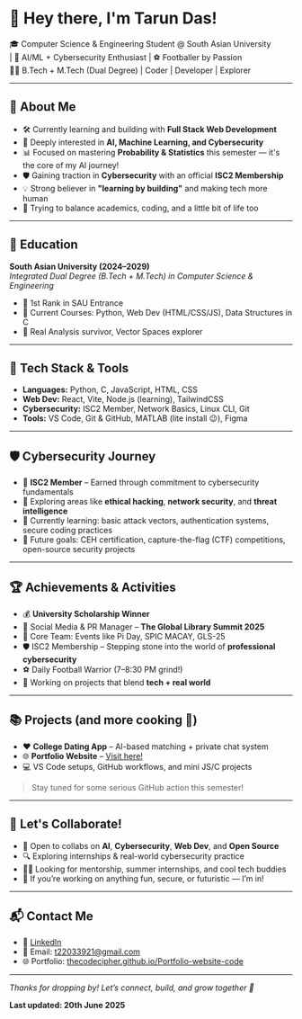  # 👋 Hey there, I'm Tarun Das!

🎓 Computer Science & Engineering Student @ South Asian University  
| 🧠 AI/ML + Cybersecurity Enthusiast | ⚽ Footballer by Passion  
🧑‍💻 B.Tech + M.Tech (Dual Degree) | Coder | Developer | Explorer

---

## 🚀 About Me
- 🛠 Currently learning and building with **Full Stack Web Development**
- 🧠 Deeply interested in **AI, Machine Learning, and Cybersecurity**
- 📊 Focused on mastering **Probability & Statistics** this semester — it's the core of my AI journey!
- 🛡️ Gaining traction in **Cybersecurity** with an official **ISC2 Membership**  
- 💡 Strong believer in **"learning by building"** and making tech more human
- 💭 Trying to balance academics, coding, and a little bit of life too

---

## 🏫 Education

**South Asian University (2024–2029)**  
_Integrated Dual Degree (B.Tech + M.Tech) in Computer Science & Engineering_  
- 🥇 1st Rank in SAU Entrance
- 📘 Current Courses: Python, Web Dev (HTML/CSS/JS), Data Structures in C
- 🧠 Real Analysis survivor, Vector Spaces explorer

---

## 🧰 Tech Stack & Tools
- **Languages:** Python, C, JavaScript, HTML, CSS  
- **Web Dev:** React, Vite, Node.js (learning), TailwindCSS  
- **Cybersecurity:** ISC2 Member, Network Basics, Linux CLI, Git  
- **Tools:** VS Code, Git & GitHub, MATLAB (lite install 😉), Figma

---

## 🛡️ Cybersecurity Journey

- 🏅 **ISC2 Member** – Earned through commitment to cybersecurity fundamentals  
- 🔐 Exploring areas like **ethical hacking**, **network security**, and **threat intelligence**
- 🧪 Currently learning: basic attack vectors, authentication systems, secure coding practices
- 🎯 Future goals: CEH certification, capture-the-flag (CTF) competitions, open-source security projects

---

## 🏆 Achievements & Activities

- 💰 **University Scholarship Winner**
- 📢 Social Media & PR Manager – **The Global Library Summit 2025**
- 🔧 Core Team: Events like Pi Day, SPIC MACAY, GLS-25  
- 🛡️ ISC2 Membership – Stepping stone into the world of **professional cybersecurity**
- ⚽ Daily Football Warrior (7–8:30 PM grind!)  
- 📜 Working on projects that blend **tech + real world**

---

## 📚 Projects (and more cooking 🍳)
- ❤️ **College Dating App** – AI-based matching + private chat system  
- 🌐 **Portfolio Website** – [Visit here!](https://thecodecipher.github.io/Portfolio-website-code/)  
- 💻 VS Code setups, GitHub workflows, and mini JS/C projects  
> Stay tuned for some serious GitHub action this semester!

---

## 🤝 Let's Collaborate!
- 💬 Open to collabs on **AI**, **Cybersecurity**, **Web Dev**, and **Open Source**
- 🔍 Exploring internships & real-world cybersecurity practice
- 🧑‍🎓 Looking for mentorship, summer internships, and cool tech buddies  
- 👀 If you’re working on anything fun, secure, or futuristic — I’m in!

---

## 📬 Contact Me

- 💼 [LinkedIn](https://www.linkedin.com/in/tarun-das11/)  
- 📧 Email: [t22033921@gmail.com](mailto:t22033921@gmail.com)  
- 🌐 Portfolio: [thecodecipher.github.io/Portfolio-website-code](https://thecodecipher.github.io/Portfolio-website-code)

---

_Thanks for dropping by! Let’s connect, build, and grow together 🚀_

**Last updated: 20th June 2025**
